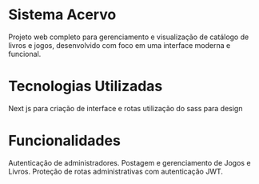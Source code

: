 # Sistema Acervo
Projeto web completo para gerenciamento e visualização de catálogo de livros e jogos, desenvolvido com foco em uma interface moderna e funcional.

# Tecnologias Utilizadas
Next js para criação de interface e rotas
utilização do sass para design

# Funcionalidades
Autenticação de administradores.
Postagem e gerenciamento de Jogos e Livros.
Proteção de rotas administrativas com autenticação JWT.
